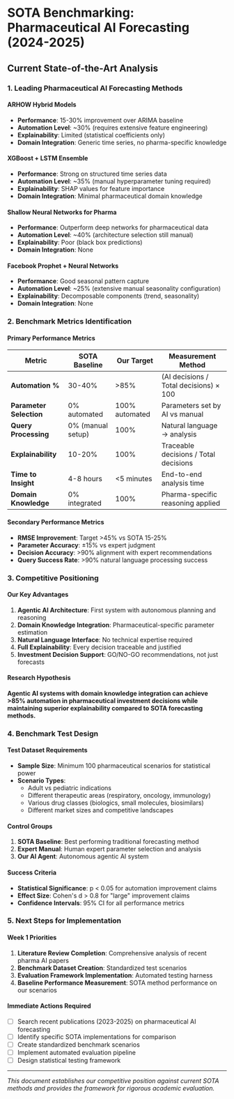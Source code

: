 # SOTA Benchmarking: Pharmaceutical AI Forecasting (2024-2025)

## Current State-of-the-Art Analysis

### 1. Leading Pharmaceutical AI Forecasting Methods

#### ARHOW Hybrid Models
- **Performance**: 15-30% improvement over ARIMA baseline
- **Automation Level**: ~30% (requires extensive feature engineering)
- **Explainability**: Limited (statistical coefficients only)
- **Domain Integration**: Generic time series, no pharma-specific knowledge

#### XGBoost + LSTM Ensemble
- **Performance**: Strong on structured time series data
- **Automation Level**: ~35% (manual hyperparameter tuning required)
- **Explainability**: SHAP values for feature importance
- **Domain Integration**: Minimal pharmaceutical domain knowledge

#### Shallow Neural Networks for Pharma
- **Performance**: Outperform deep networks for pharmaceutical data
- **Automation Level**: ~40% (architecture selection still manual)
- **Explainability**: Poor (black box predictions)
- **Domain Integration**: None

#### Facebook Prophet + Neural Networks
- **Performance**: Good seasonal pattern capture
- **Automation Level**: ~25% (extensive manual seasonality configuration)
- **Explainability**: Decomposable components (trend, seasonality)
- **Domain Integration**: None

### 2. Benchmark Metrics Identification

#### Primary Performance Metrics
| Metric | SOTA Baseline | Our Target | Measurement Method |
|--------|---------------|------------|-------------------|
| **Automation %** | 30-40% | >85% | (AI decisions / Total decisions) × 100 |
| **Parameter Selection** | 0% automated | 100% automated | Parameters set by AI vs manual |
| **Query Processing** | 0% (manual setup) | 100% | Natural language → analysis |
| **Explainability** | 10-20% | 100% | Traceable decisions / Total decisions |
| **Time to Insight** | 4-8 hours | <5 minutes | End-to-end analysis time |
| **Domain Knowledge** | 0% integrated | 100% | Pharma-specific reasoning applied |

#### Secondary Performance Metrics
- **RMSE Improvement**: Target >45% vs SOTA 15-25%
- **Parameter Accuracy**: ±15% vs expert judgment
- **Decision Accuracy**: >90% alignment with expert recommendations
- **Query Success Rate**: >90% natural language processing success

### 3. Competitive Positioning

#### Our Key Advantages
1. **Agentic AI Architecture**: First system with autonomous planning and reasoning
2. **Domain Knowledge Integration**: Pharmaceutical-specific parameter estimation
3. **Natural Language Interface**: No technical expertise required
4. **Full Explainability**: Every decision traceable and justified
5. **Investment Decision Support**: GO/NO-GO recommendations, not just forecasts

#### Research Hypothesis
**Agentic AI systems with domain knowledge integration can achieve >85% automation in pharmaceutical investment decisions while maintaining superior explainability compared to SOTA forecasting methods.**

### 4. Benchmark Test Design

#### Test Dataset Requirements
- **Sample Size**: Minimum 100 pharmaceutical scenarios for statistical power
- **Scenario Types**: 
  - Adult vs pediatric indications
  - Different therapeutic areas (respiratory, oncology, immunology)
  - Various drug classes (biologics, small molecules, biosimilars)
  - Different market sizes and competitive landscapes

#### Control Groups
1. **SOTA Baseline**: Best performing traditional forecasting method
2. **Expert Manual**: Human expert parameter selection and analysis
3. **Our AI Agent**: Autonomous agentic AI system

#### Success Criteria
- **Statistical Significance**: p < 0.05 for automation improvement claims
- **Effect Size**: Cohen's d > 0.8 for "large" improvement claims
- **Confidence Intervals**: 95% CI for all performance metrics

### 5. Next Steps for Implementation

#### Week 1 Priorities
1. **Literature Review Completion**: Comprehensive analysis of recent pharma AI papers
2. **Benchmark Dataset Creation**: Standardized test scenarios
3. **Evaluation Framework Implementation**: Automated testing harness
4. **Baseline Performance Measurement**: SOTA method performance on our scenarios

#### Immediate Actions Required
- [ ] Search recent publications (2023-2025) on pharmaceutical AI forecasting
- [ ] Identify specific SOTA implementations for comparison
- [ ] Create standardized benchmark scenarios
- [ ] Implement automated evaluation pipeline
- [ ] Design statistical testing framework

---

*This document establishes our competitive position against current SOTA methods and provides the framework for rigorous academic evaluation.*